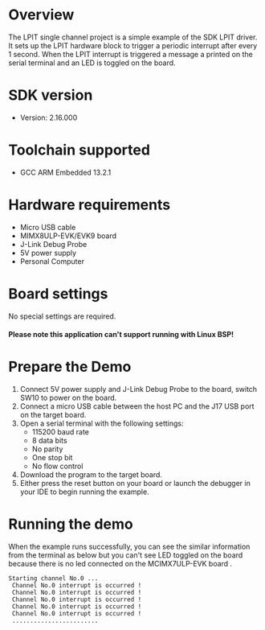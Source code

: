 Overview
========
The LPIT single channel project is a simple example of the SDK LPIT driver. It sets up the LPIT
hardware block to trigger a periodic interrupt after every 1 second. When the LPIT interrupt is triggered
a message a printed on the serial terminal and an LED is toggled on the board.


SDK version
===========
- Version: 2.16.000

Toolchain supported
===================
- GCC ARM Embedded  13.2.1

Hardware requirements
=====================
- Micro USB cable
- MIMX8ULP-EVK/EVK9 board
- J-Link Debug Probe
- 5V power supply
- Personal Computer

Board settings
==============
No special settings are required.

#### Please note this application can't support running with Linux BSP! ####

Prepare the Demo
================
1.  Connect 5V power supply and J-Link Debug Probe to the board, switch SW10 to power on the board.
2.  Connect a micro USB cable between the host PC and the J17 USB port on the target board.
3.  Open a serial terminal with the following settings:
    - 115200 baud rate
    - 8 data bits
    - No parity
    - One stop bit
    - No flow control
4.  Download the program to the target board.
5.  Either press the reset button on your board or launch the debugger in your IDE to begin running the example.

Running the demo
================
When the example runs successfully, you can see the similar information from the terminal as below but you can't see LED toggled on the board
because there is no led connected on the MCIMX7ULP-EVK board .

~~~~~~~~~~~~~~~~~~~~~
Starting channel No.0 ...
 Channel No.0 interrupt is occurred !
 Channel No.0 interrupt is occurred !
 Channel No.0 interrupt is occurred !
 Channel No.0 interrupt is occurred !
 Channel No.0 interrupt is occurred !
 ........................
~~~~~~~~~~~~~~~~~~~~~
